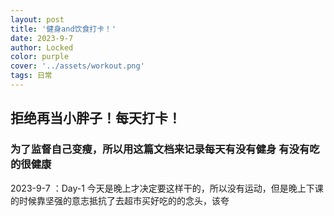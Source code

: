 ```yaml
---
layout: post
title: '健身and饮食打卡！'
date: 2023-9-7
author: Locked
color: purple
cover: '../assets/workout.png'
tags: 日常
---
```


## 拒绝再当小胖子！每天打卡！

### 为了监督自己变瘦，所以用这篇文档来记录每天有没有健身 有没有吃的很健康

2023-9-7 ：Day-1 今天是晚上才决定要这样干的，所以没有运动，但是晚上下课的时候靠坚强的意志抵抗了去超市买好吃的的念头，该夸

